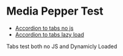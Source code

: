 # Media Pepper Test

* [Accordion to tabs no js](https://brockenstein.github.io/mediapepper/accordion-to-tabs-no-js)
* [Accordion to tabs lazy load](https://brockenstein.github.io/mediapepper/accordion-to-tabs-lazy-load)

Tabs test both no JS and Dynamicly Loaded
